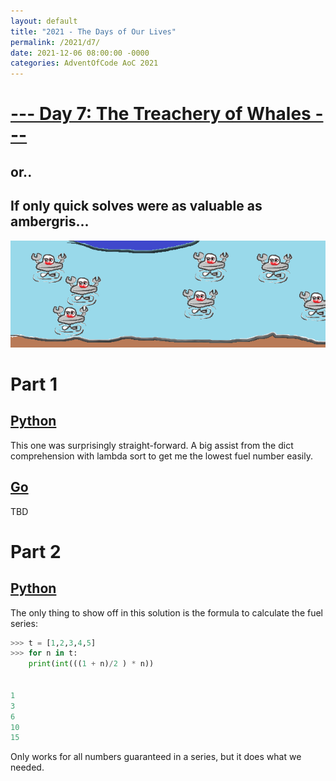 ```yaml
---
layout: default
title: "2021 - The Days of Our Lives"
permalink: /2021/d7/
date: 2021-12-06 08:00:00 -0000
categories: AdventOfCode AoC 2021
---
```

# [--- Day 7: The Treachery of Whales ---](https://adventofcode.com/2021/day/7)
## or..
## If only quick solves were as valuable as ambergris...
![one art please](/docs/assets/img/crabsub.png)
# Part 1

## [Python](https://github.com/aaronlael/AoC-2021/blob/master/AoC_2021_D7P1.py)

This one was surprisingly straight-forward.  A big assist from the dict comprehension with lambda sort to get me the lowest fuel number easily.

## [Go](https://github.com/aaronlael/AoC-2021-Go/blob/master/aoc_2021_d6.go)

TBD

# Part 2

## [Python](https://github.com/aaronlael/AoC-2021/blob/master/AoC_2021_D7P2.py)

The only thing to show off in this solution is the formula to calculate the fuel series:

```Python
>>> t = [1,2,3,4,5]
>>> for n in t:
	print(int(((1 + n)/2 ) * n))


1
3
6
10
15
```
Only works for all numbers guaranteed in a series, but it does what we needed.

